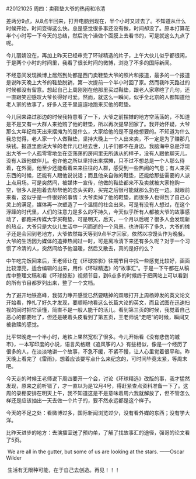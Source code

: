 #20121025  周四：卖鞋垫大爷的热闹和冷清

​    差两分9点，从8点半回来，打开电脑到现在，半个小时又过去了。不知道从什么时候开始，时间变得这么快。总是感觉很多事还没有做，时间却没了。原本打算花半个小时写一下今天的总结，然后洗个澡做个面膜上去看书的，可是就这么九点了呢。

​    今儿丽婧没在，再加上昨天已经审完了环球精选的片子，上午大伙儿似乎都很闲，于是两个小时的时间里，我看了很长时间的微博，浏览了不多的国际新闻。

​    不经意间发现微博上居然到处都是西门卖鞋垫大爷的照片和报道，最多的一个报道是说昨天晚上大爷的鞋垫脱销，第一次提前一个半小时回了家。然而我昨天路过的时候都没有留意。想起自己上周刚刚在他那里买过鞋垫，跟老人家寒暄了几句，还一直跟笑迎感叹大爷长得好可爱。然而，就这么一瞬间，似乎全北京的人都知道他老人家的故事了，好多人还千里迢迢地跑来买他的鞋垫。

​    今儿回来路过那边的时候我特意看了一下，大爷之前摆摊的地方空荡荡的，不知道是不是又有一大群人来抢购了他的鞋垫，所以再次提早回家了。我开始怀疑，大爷那么大年纪每天出来摆摊为的是什么，大家给他的是不是他想要的。不知道为什么我总觉得，老人家一个人做鞋垫，坚持大晚上一个人出来卖，不一定是为了赚那几块钱。报道里面说大爷的老伴儿已经去世，儿子们都不在身边。我脑海中总是浮现出大爷一个人孤零零地坐在空荡荡的房间里无所适从的样子，没有人跟他聊天儿，没有人跟他做伴儿。也许他之所以坚持出来摆摊，只不过不想总是一个人那么待着，在外面，他至少还能看着来来往往的人群，感受到一些热闹的气息；有人来买东西的时候，还能有人跟他说说话；而且他亲自做的鞋垫，还能给那些需要的人派上点用场。可是突然间，被媒体一宣传，他做的鞋垫都来不及卖就被大家抢购一空，很多人是抱着去帮帮他的念头买的，买完之后很可能就那么扔在一边。就眼前来看，这似乎是一件很好的事情：大爷卖掉了他的鞋垫，而很多人也得到了自己心灵上的满足，媒体再一次塑造了一个温情的社会出来。可是有没有人想过，在这个浮躁的时代里，人们的注意力是多么的不持久，今天似乎所有人都被大爷的故事感动了，都跑来传媒大学买鞋垫，可是明天，后天，一个月以后呢？很多人会发现新的热点，大爷只是大伙儿生活中一闪而逝的一个风景。也许用不了多久，大爷的摊子还是会回到老地方，大爷依然每天等到9点半才回家，依然以凉馒头作为晚餐。大爷的生活因为媒体的追捧热闹过一时，可是离冷清下来还有多久呢？对于一个习惯了冷清的人，突然间给予他温暖，然后又散去，真的是好的么？

​    中午吃完饭回来后，王老师让在《环球掠影》往期节目中找一些感觉比较好，画面比较漂亮，适合编辑的出来，用作《环球精选》的“故事汇”。于是一下午都在从稿库中整理文稿和看《环球掠影》视频节目，到6点多的时候终于把网站上可以看到的所有节目都罗列出来，整了一个文档。

​    为了避开地铁高峰，我努力睁开感觉已然要瞎掉的双眼打开上周杨婷发的英文论文开始看，挣扎了好久才发现，要顺畅地看这么长篇大论的英文，而且试图在迅速扫视的同时把它读懂，简直不是一般人能干的活儿。看到第三页的时候，我觉着自己恶心的都要吐了，但还是硬着头皮看到了第五页，王老师说“走吧”的时候，瞬间又被救赎的感觉。

​    比平常晚走一个半小时，地铁上果然宽松了很多。今儿开始看《没有悲伤的城市》，一本写印度的小说，语言风格跟《追风筝的人》有些相似，像是一个经历了很多的人，在淡淡地讲一个故事，不急不缓，不紧不慢，让人心里觉着很平和。昨天晚上看完了《雷雨》，想着应该要写点什么来纪念的，可时间毕竟太紧，等周末吧。

   今天走的时候王老师说下周四要开一个会，讨论《环球精选》改版的事，我才猛然发现，原来之前听错了，才一直以为是12月4号，得赶紧查点资料准备一下了。这周的录棚安排在明天上午，我不知道这是不是意味着周六我就解放了，但不管怎么样还是应该抽出一天去做一个片子的，要不然永远都是这个样子。

​    今天的不足之处：看微博过多，国际新闻浏览过少，没有看外媒的东西；没有学大洋。

​    比昨天进步的地方：去演播室送了预约单，了解了找故事汇的途径，强哥的论文看了5页。

​    We are all in the gutter, but some of us are looking at the stars.   ——Oscar Wilder

​    生活有无限种可能，在于自己去创造。再见！！！

 

   

